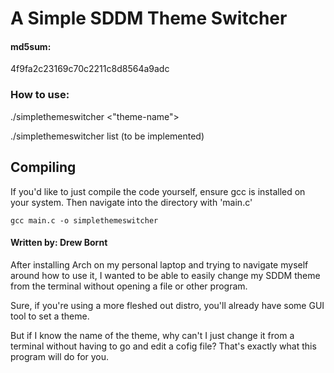 # A Simple SDDM Theme Switcher

#### md5sum:
4f9fa2c23169c70c2211c8d8564a9adc

### How to use: 
./simplethemeswitcher <"theme-name">

./simplethemeswitcher list (to be implemented)


## Compiling

If you'd like to just compile the code yourself, ensure gcc is installed on your system.
Then navigate into the directory with 'main.c'
```
gcc main.c -o simplethemeswitcher
```

#### Written by: Drew Bornt 

After installing Arch on my personal laptop and trying to navigate myself around how to use it, I wanted to be able to easily change my SDDM theme from the terminal without opening a file or other program.

Sure, if you're using a more fleshed out distro, you'll already have some GUI tool to set a theme.

But if I know the name of the theme, why can't I just change it from a terminal without having to go and edit a cofig file? That's exactly what this program will do for you.